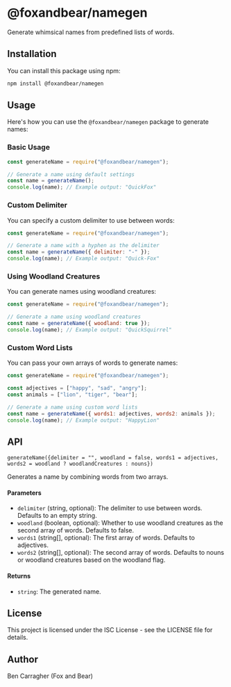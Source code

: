 # @foxandbear/namegen

Generate whimsical names from predefined lists of words.

## Installation

You can install this package using npm:

```sh
npm install @foxandbear/namegen
```

## Usage

Here's how you can use the `@foxandbear/namegen` package to generate names:

### Basic Usage

```javascript
const generateName = require("@foxandbear/namegen");

// Generate a name using default settings
const name = generateName();
console.log(name); // Example output: "QuickFox"
```

### Custom Delimiter

You can specify a custom delimiter to use between words:

```javascript
const generateName = require("@foxandbear/namegen");

// Generate a name with a hyphen as the delimiter
const name = generateName({ delimiter: "-" });
console.log(name); // Example output: "Quick-Fox"
```

### Using Woodland Creatures

You can generate names using woodland creatures:

```javascript
const generateName = require("@foxandbear/namegen");

// Generate a name using woodland creatures
const name = generateName({ woodland: true });
console.log(name); // Example output: "QuickSquirrel"
```

### Custom Word Lists

You can pass your own arrays of words to generate names:

```javascript
const generateName = require("@foxandbear/namegen");

const adjectives = ["happy", "sad", "angry"];
const animals = ["lion", "tiger", "bear"];

// Generate a name using custom word lists
const name = generateName({ words1: adjectives, words2: animals });
console.log(name); // Example output: "HappyLion"
```

## API

`generateName({delimiter = "", woodland = false, words1 = adjectives, words2 = woodland ? woodlandCreatures : nouns})`

Generates a name by combining words from two arrays.

#### Parameters

- `delimiter` (string, optional): The delimiter to use between words. Defaults to an empty string.
- `woodland` (boolean, optional): Whether to use woodland creatures as the second array of words. Defaults to false.
- `words1` (string[], optional): The first array of words. Defaults to adjectives.
- `words2` (string[], optional): The second array of words. Defaults to nouns or woodland creatures based on the woodland flag.

#### Returns

- `string`: The generated name.

## License

This project is licensed under the ISC License - see the LICENSE file for details.

## Author

Ben Carragher (Fox and Bear)
